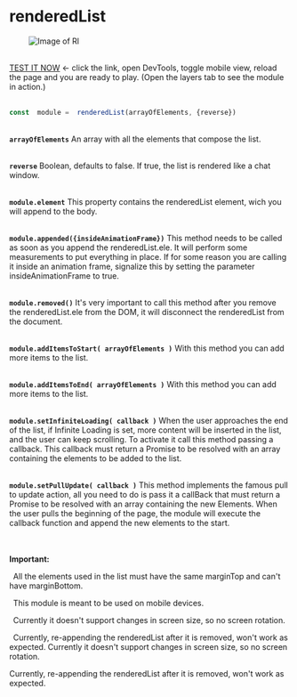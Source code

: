 
# renderedList
&ensp;&ensp;&ensp;&ensp;&ensp;![Image of Rl](https://image.ibb.co/cq09ES/RL.png)

<br/>[TEST IT NOW](https://nathanaelreges.github.io/renderedListPage/) <- click the link, open DevTools, toggle mobile view, reload the page and you are ready to play.
(Open the layers tab to see the module in action.)<br/><br/>

```javascript
const  module =  renderedList(arrayOfElements, {reverse})
```
<br/>**`arrayOfElements`** 
An array with all the elements that compose the list.  

<br/>**`reverse`**
Boolean, defaults to false. If true, the list is rendered like a chat window.

<br/>**`module.element`**
This property contains the renderedList element, wich you will append to the body.

<br/>**`module.appended({insideAnimationFrame})`**
 This method needs to be called as soon as you append the renderedList.ele. It will perform some measurements to put everything in place. If for some reason you are calling it inside an animation frame, signalize this by setting the parameter insideAnimationFrame to true.

<br/>**`module.removed()`**
It's very important to call this method after you remove the renderedList.ele from the DOM, it will disconnect the renderedList from the document.

<br/>**`module.addItemsToStart( arrayOfElements )`**
With this method you can add more items to the list.

<br/>**`module.addItemsToEnd( arrayOfElements )`** 
 With this method you can add more items to the list.

<br/>**`module.setInfiniteLoading( callback )`**
When the user approaches the end of the list, if Infinite Loading is set, more content will be inserted in the list, and the user can keep scrolling. To activate it call this method passing a callback. This callback must return a Promise to be resolved with an array containing the elements to be added to the list.

<br/>**`module.setPullUpdate( callback )`**
This method implements the famous pull to update action, all you need to do is pass it a callBack that must return a Promise to be resolved with an array containing the new Elements. When the user pulls the beginning of the page, the module will execute the callback function and append the new elements to the start.

<br/><br/>**Important:** 

&ensp;All the elements used in the list must have the same marginTop and can't have marginBottom.

&ensp;This module is meant to be used on mobile devices.

&ensp;Currently it doesn't support changes in screen size, so no screen rotation.

&ensp;Currently, re-appending the renderedList after it is removed, won't work as expected.
Currently it doesn't support changes in screen size, so no screen rotation.

Currently, re-appending the renderedList after it is removed, won't work as expected.

